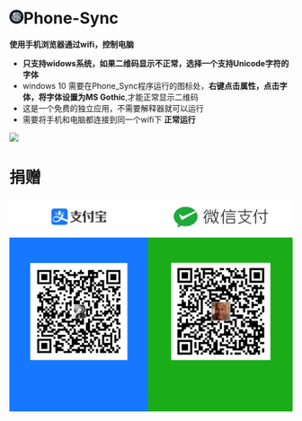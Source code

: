 # <img src="Image/logo.ico" width="25" height="25"/>Phone-Sync
**使用手机浏览器通过wifi，控制电脑**
- **只支持widows系统，如果二维码显示不正常，选择一个支持Unicode字符的字体**
- windows 10 需要在Phone_Sync程序运行的图标处，**右键点击属性，点击字体，将字体设置为MS Gothic**,才能正常显示二维码
- 这是一个免费的独立应用，不需要解释器就可以运行
- 需要将手机和电脑都连接到同一个wifi下
**正常运行**
<img src="Image/UQ09HO`TW{~RWCB}`4GKA[6.png"/>

# 捐赠
<img src="Image/1697440892822.jpg"/>
